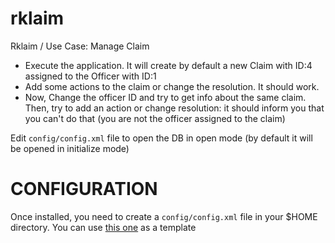 # rklaim
Rklaim / Use Case: Manage Claim

* Execute the application. It will create by default a new Claim with ID:4 assigned to the Officer with ID:1
* Add some actions to the claim or change the resolution. It should work.
* Now, Change the officer ID and try to get info about the same claim. Then, try to add an action or change resolution: it should inform you that you can't do that (you are not the officer assigned to the claim)

Edit `config/config.xml` file to open the DB in open mode (by default it will be opened in initialize mode)

# CONFIGURATION 
Once installed, you need to create a `config/config.xml` file in your $HOME directory. You can use [this one](https://github.com/juananpe/rklaim/blob/main/config/config.xml) as a template
